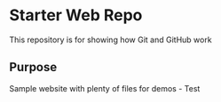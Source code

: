 # Starter Web Repo

This repository is for showing how Git and GitHub work

## Purpose

Sample website with plenty of files for demos - Test
